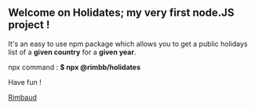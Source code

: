 ## Welcome on Holidates; my very first node.JS project !

It's an easy to use npm package which allows you to get a public holidays list of a **given country** for a **given year**.

npx command :
**$ npx @rimbb/holidates**

Have fun !

[Rimbaud](https://github.com/rimbb)
